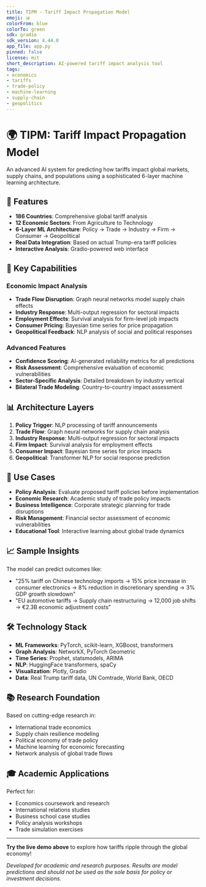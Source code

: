 ```yaml
---
title: TIPM - Tariff Impact Propagation Model
emoji: 📊
colorFrom: blue
colorTo: green
sdk: gradio
sdk_version: 4.44.0
app_file: app.py
pinned: false
license: mit
short_description: AI-powered tariff impact analysis tool
tags:
- economics
- tariffs
- trade-policy
- machine-learning
- supply-chain
- geopolitics
---
```


# 🌍 TIPM: Tariff Impact Propagation Model

An advanced AI system for predicting how tariffs impact global markets, supply chains, and populations using a sophisticated 6-layer machine learning architecture.

## 🚀 Features

- **186 Countries**: Comprehensive global tariff analysis
- **12 Economic Sectors**: From Agriculture to Technology
- **6-Layer ML Architecture**: Policy → Trade → Industry → Firm → Consumer → Geopolitical
- **Real Data Integration**: Based on actual Trump-era tariff policies
- **Interactive Analysis**: Gradio-powered web interface

## 🎯 Key Capabilities

### Economic Impact Analysis
- **Trade Flow Disruption**: Graph neural networks model supply chain effects
- **Industry Response**: Multi-output regression for sectoral impacts  
- **Employment Effects**: Survival analysis for firm-level job impacts
- **Consumer Pricing**: Bayesian time series for price propagation
- **Geopolitical Feedback**: NLP analysis of social and political responses

### Advanced Features
- **Confidence Scoring**: AI-generated reliability metrics for all predictions
- **Risk Assessment**: Comprehensive evaluation of economic vulnerabilities
- **Sector-Specific Analysis**: Detailed breakdown by industry vertical
- **Bilateral Trade Modeling**: Country-to-country impact assessment

## 📊 Architecture Layers

1. **Policy Trigger**: NLP processing of tariff announcements
2. **Trade Flow**: Graph neural networks for supply chain analysis  
3. **Industry Response**: Multi-output regression for sectoral impacts
4. **Firm Impact**: Survival analysis for employment effects
5. **Consumer Impact**: Bayesian time series for price impacts
6. **Geopolitical**: Transformer NLP for social response prediction

## 🔬 Use Cases

- **Policy Analysis**: Evaluate proposed tariff policies before implementation
- **Economic Research**: Academic study of trade policy impacts
- **Business Intelligence**: Corporate strategic planning for trade disruptions
- **Risk Management**: Financial sector assessment of economic vulnerabilities
- **Educational Tool**: Interactive learning about global trade dynamics

## 📈 Sample Insights

The model can predict outcomes like:
- "25% tariff on Chinese technology imports → 15% price increase in consumer electronics → 8% reduction in discretionary spending → 3% GDP growth slowdown"
- "EU automotive tariffs → Supply chain restructuring → 12,000 job shifts → €2.3B economic adjustment costs"

## 🛠️ Technology Stack

- **ML Frameworks**: PyTorch, scikit-learn, XGBoost, transformers
- **Graph Analysis**: NetworkX, PyTorch Geometric  
- **Time Series**: Prophet, statsmodels, ARIMA
- **NLP**: HuggingFace transformers, spaCy
- **Visualization**: Plotly, Gradio
- **Data**: Real Trump tariff data, UN Comtrade, World Bank, OECD

## 📚 Research Foundation

Based on cutting-edge research in:
- International trade economics
- Supply chain resilience modeling
- Political economy of trade policy
- Machine learning for economic forecasting
- Network analysis of global trade flows

## 🎓 Academic Applications

Perfect for:
- Economics coursework and research
- International relations studies  
- Business school case studies
- Policy analysis workshops
- Trade simulation exercises

---

**Try the live demo above** to explore how tariffs ripple through the global economy!

*Developed for academic and research purposes. Results are model predictions and should not be used as the sole basis for policy or investment decisions.*
